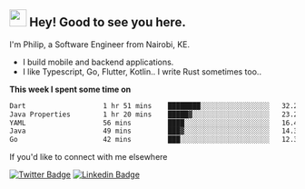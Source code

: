 <h2><img src="https://slackmojis.com/emojis/3643-cool-doge/download" width="30"/> Hey! Good to see you here.</h2>

<p>I'm Philip, a Software Engineer from Nairobi, KE. 

- I build mobile and backend applications.
- I like Typescript, Go, Flutter, Kotlin.. I write Rust sometimes too..</p>

**This week I spent some time on**
<!--START_SECTION:waka-->

```txt
Dart                   1 hr 51 mins    ████████░░░░░░░░░░░░░░░░░   32.26 %
Java Properties        1 hr 20 mins    █████▓░░░░░░░░░░░░░░░░░░░   23.21 %
YAML                   56 mins         ████░░░░░░░░░░░░░░░░░░░░░   16.44 %
Java                   49 mins         ███▓░░░░░░░░░░░░░░░░░░░░░   14.39 %
Go                     42 mins         ███░░░░░░░░░░░░░░░░░░░░░░   12.35 %
```

<!--END_SECTION:waka-->

If you'd like to connect with me elsewhere

[![Twitter Badge](https://img.shields.io/badge/-Twitter-1ca0f1?style=flat-square&labelColor=1ca0f1&logo=twitter&logoColor=white&link=https://twitter.com/_diogorodrigues)](https://twitter.com/kimathiphil)  [![Linkedin Badge](https://img.shields.io/badge/-LinkedIn-blue?style=flat-square&logo=Linkedin&logoColor=white&link=https://www.linkedin.com/in/philip-kimathi-2604a9114/)](https://www.linkedin.com/in/philip-kimathi-2604a9114/)
